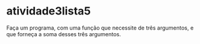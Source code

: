 # atividade3lista5

Faça um programa, com uma função que necessite de três argumentos, e que forneça a soma desses três argumentos.

